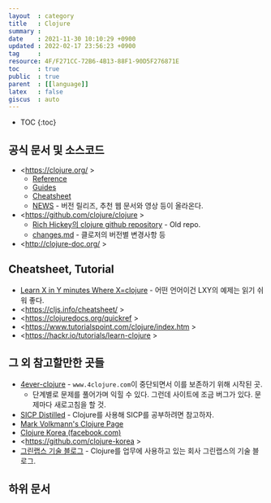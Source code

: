 ```yaml
---
layout  : category
title   : Clojure
summary : 
date    : 2021-11-30 10:10:29 +0900
updated : 2022-02-17 23:56:23 +0900
tag     : 
resource: 4F/F271CC-72B6-4B13-88F1-90D5F276871E
toc     : true
public  : true
parent  : [[language]]
latex   : false
giscus  : auto
---
```

* TOC
{:toc}

## 공식 문서 및 소스코드
- <https://clojure.org/ >
    - [Reference]( https://clojure.org/reference/reader )
    - [Guides]( https://clojure.org/guides/getting_started )
    - [Cheatsheet]( https://clojure.org/api/cheatsheet )
    - [NEWS]( https://clojure.org/news/news ) - 버전 릴리즈, 추천 웹 문서와 영상 등이 올라온다.
- <https://github.com/clojure/clojure >
    - [Rich Hickey의 clojure github repository]( https://github.com/richhickey/clojure ) - Old repo.
    - [changes.md]( https://github.com/clojure/clojure/blob/master/changes.md ) - 클로저의 버전별 변경사항 등
- <http://clojure-doc.org/ >

## Cheatsheet, Tutorial

- [Learn X in Y minutes Where X=clojure]( https://learnxinyminutes.com/docs/clojure/ ) - 어떤 언어이건 LXY의 예제는 읽기 쉬워 좋다.
- <https://cljs.info/cheatsheet/ >
- <https://clojuredocs.org/quickref >
- <https://www.tutorialspoint.com/clojure/index.htm >
- <https://hackr.io/tutorials/learn-clojure >

## 그 외 참고할만한 곳들

- [4ever-clojure]( https://4clojure.oxal.org/ ) - `www.4clojure.com`이 중단되면서 이를 보존하기 위해 시작된 곳.
    - 단계별로 문제를 풀어가며 익힐 수 있다. 그런데 사이트에 조금 버그가 있다. 문제마다 새로고침을 할 것.
- [SICP Distilled]( http://www.sicpdistilled.com/ ) - Clojure를 사용해 SICP를 공부하려면 참고하자.
- [Mark Volkmann's Clojure Page]( http://java.ociweb.com/mark/clojure/ )
- [Clojure Korea (facebook.com)]( https://www.facebook.com/groups/defnclojure/ )
- <https://github.com/clojure-korea >
- [그린랩스 기술 블로그]( https://green-labs.github.io/ ) - Clojure를 업무에 사용하고 있는 회사 그린랩스의 기술 블로그.


## 하위 문서

